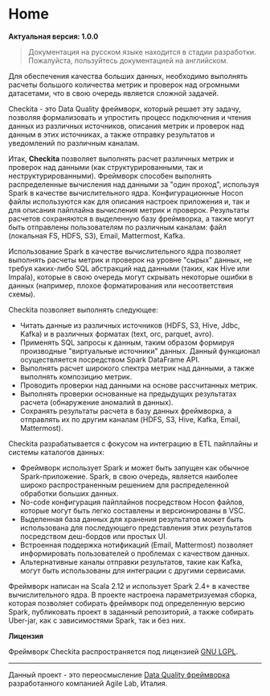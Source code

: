 # Home

**Актуальная версия: 1.0.0**

> Документация на русском языке находится в стадии разработки. Пожалуйста, пользуйтесь документацией на английском.

Для обеспечения качества больших данных, необходимо выполнять расчеты большого количества метрик и проверок
над огромными датасетами, что в свою очередь является сложной задачей.

Checkita - это Data Quality фреймворк, который решает эту задачу, позволяя формализовать и упростить процесс
подключения и чтения данных из различных источников, описания метрик и проверок над данным в этих источниках,
а также отправку результатов и уведомлений по различным каналам.

Итак, **Checkita** позволяет выполнять расчет различных метрик и проверок над данными (как структурированными,
так и неструктурированными). Фреймворк способен выполнять распределенные вычисления над данными за "один проход",
используя Spark в качестве вычислительного ядра. Конфигурационные Hocon файлы используются как для описания
настроек приложения и, так и для описания пайплайна вычисления метрик и проверок. Результаты расчетов сохраняются в
выделенную базу фреймворка, а также могут быть отправлены пользователям по различным каналам:
файл (локальная FS, HDFS, S3), Email, Mattermost, Kafka.

Использование Spark в качестве вычислительного ядра позволяет выполнять расчеты метрик и проверок
на уровне "сырых" данных, не требуя каких-либо SQL абстракций над данными (таких, как Hive или Impala),
которые в свою очередь могут скрывать некоторые ошибки в данных
(например, плохое форматирования или несоответствия схемы).

Checkita позволяет выполнять следующее:

* Читать данные из различных источников (HDFS, S3, Hive, Jdbc, Kafka) и в различных форматах (text, orc, parquet, avro).
* Применять SQL запросы к данным, таким образом формируя производные "виртуальные источники" данных.
  Данный функционал осуществляется посредством Spark DataFrame API.
* Выполнять расчет широкого спектра метрик над данными, а также выполнять композицию метрик.
* Проводить проверки над данными на основе рассчитанных метрик.
* Выполнять проверки основанные на предыдущих результатах расчета (обнаружение аномалий в данных).
* Сохранять результаты расчета в базу данных фреймворка, а отправлять их по другим каналам
  (HDFS, S3, Hive, Kafka, Email, Mattermost).

Checkita разрабатывается с фокусом на интеграцию в ETL пайплайны и системы каталогов данных:

* Фреймворк использует Spark и может быть запущен как обычное Spark-приложение. Spark, в свою очередь,
  является наиболее широко распространенным решением для распределенной обработки больших данных.
* No-code конфигурация пайплайнов посредством Hocon файлов, которые могут быть легко составлены и версионированы в VSC.
* Выделенная база данных для хранения результатов может быть использована для последующего представления
  этих результатов посредством деш-бордов или простых UI.
* Встроенная поддержка нотификаций (Email, Mattermost) позволяет информировать пользователей
  о проблемах с качеством данных.
* Альтернативные каналы отправки результатов, такие как Kafka, могут быть использованы для интеграции с другими сервисами.

Фреймворк написан на Scala 2.12 и использует Spark 2.4+ в качестве вычислительного ядра.
В проекте настроена параметризуемая сборка, которая позволяет собирать фреймворк под определенную версию Spark,
публиковать проект в заданный репозиторий, а также собирать Uber-jar, как с зависимостями Spark, так и без них.

**Лицензия**

Фреймворк Checkita распространяется под лицензией [GNU LGPL](../LICENSE.txt).

---

Данный проект - это переосмысление [Data Quality фреймворка](https://github.com/agile-lab-dev/DataQuality) 
разработанного компанией Agile Lab, Италия.
